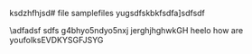 ksdzhfhjsd# file
samplefiles
yugsdfskbkfsdfa]sdfsdf

\adfadsf
sdfs
g4bhyo5ndyo5nxj
jerghjhghwkGH
heelo
how are youfolksEVDKYSGFJSYG


